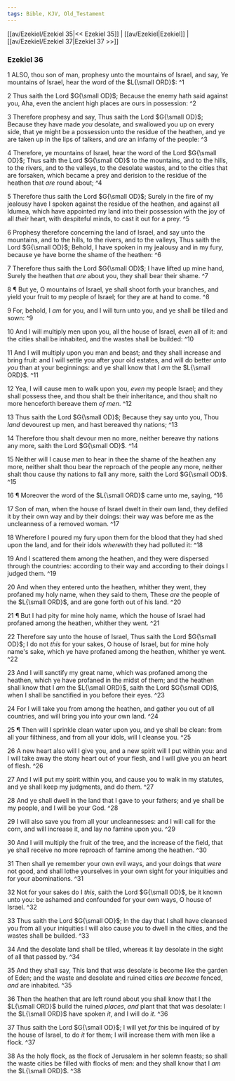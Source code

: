 ```yaml
---
tags: Bible, KJV, Old_Testament
---
```


[[av/Ezekiel/Ezekiel 35|<< Ezekiel 35]] | [[av/Ezekiel|Ezekiel]] | [[av/Ezekiel/Ezekiel 37|Ezekiel 37 >>]]

### Ezekiel 36

1 ALSO, thou son of man, prophesy unto the mountains of Israel, and say, Ye mountains of Israel, hear the word of the $L{\small ORD}$: ^1

2 Thus saith the Lord $G{\small OD}$; Because the enemy hath said against you, Aha, even the ancient high places are ours in possession: ^2

3 Therefore prophesy and say, Thus saith the Lord $G{\small OD}$; Because they have made _you_ desolate, and swallowed you up on every side, that ye might be a possession unto the residue of the heathen, and ye are taken up in the lips of talkers, and _are_ an infamy of the people: ^3

4 Therefore, ye mountains of Israel, hear the word of the Lord $G{\small OD}$; Thus saith the Lord $G{\small OD}$ to the mountains, and to the hills, to the rivers, and to the valleys, to the desolate wastes, and to the cities that are forsaken, which became a prey and derision to the residue of the heathen that _are_ round about; ^4

5 Therefore thus saith the Lord $G{\small OD}$; Surely in the fire of my jealousy have I spoken against the residue of the heathen, and against all Idumea, which have appointed my land into their possession with the joy of all _their_ heart, with despiteful minds, to cast it out for a prey. ^5

6 Prophesy therefore concerning the land of Israel, and say unto the mountains, and to the hills, to the rivers, and to the valleys, Thus saith the Lord $G{\small OD}$; Behold, I have spoken in my jealousy and in my fury, because ye have borne the shame of the heathen: ^6

7 Therefore thus saith the Lord $G{\small OD}$; I have lifted up mine hand, Surely the heathen that _are_ about you, they shall bear their shame. ^7

8 ¶ But ye, O mountains of Israel, ye shall shoot forth your branches, and yield your fruit to my people of Israel; for they are at hand to come. ^8

9 For, behold, I _am_ for you, and I will turn unto you, and ye shall be tilled and sown: ^9

10 And I will multiply men upon you, all the house of Israel, _even_ all of it: and the cities shall be inhabited, and the wastes shall be builded: ^10

11 And I will multiply upon you man and beast; and they shall increase and bring fruit: and I will settle you after your old estates, and will do better _unto_ _you_ than at your beginnings: and ye shall know that I _am_ the $L{\small ORD}$. ^11

12 Yea, I will cause men to walk upon you, _even_ my people Israel; and they shall possess thee, and thou shalt be their inheritance, and thou shalt no more henceforth bereave them _of_ _men_. ^12

13 Thus saith the Lord $G{\small OD}$; Because they say unto you, Thou _land_ devourest up men, and hast bereaved thy nations; ^13

14 Therefore thou shalt devour men no more, neither bereave thy nations any more, saith the Lord $G{\small OD}$. ^14

15 Neither will I cause _men_ to hear in thee the shame of the heathen any more, neither shalt thou bear the reproach of the people any more, neither shalt thou cause thy nations to fall any more, saith the Lord $G{\small OD}$. ^15

16 ¶ Moreover the word of the $L{\small ORD}$ came unto me, saying, ^16

17 Son of man, when the house of Israel dwelt in their own land, they defiled it by their own way and by their doings: their way was before me as the uncleanness of a removed woman. ^17

18 Wherefore I poured my fury upon them for the blood that they had shed upon the land, and for their idols _wherewith_ they had polluted it: ^18

19 And I scattered them among the heathen, and they were dispersed through the countries: according to their way and according to their doings I judged them. ^19

20 And when they entered unto the heathen, whither they went, they profaned my holy name, when they said to them, These _are_ the people of the $L{\small ORD}$, and are gone forth out of his land. ^20

21 ¶ But I had pity for mine holy name, which the house of Israel had profaned among the heathen, whither they went. ^21

22 Therefore say unto the house of Israel, Thus saith the Lord $G{\small OD}$; I do not _this_ for your sakes, O house of Israel, but for mine holy name's sake, which ye have profaned among the heathen, whither ye went. ^22

23 And I will sanctify my great name, which was profaned among the heathen, which ye have profaned in the midst of them; and the heathen shall know that I _am_ the $L{\small ORD}$, saith the Lord $G{\small OD}$, when I shall be sanctified in you before their eyes. ^23

24 For I will take you from among the heathen, and gather you out of all countries, and will bring you into your own land. ^24

25 ¶ Then will I sprinkle clean water upon you, and ye shall be clean: from all your filthiness, and from all your idols, will I cleanse you. ^25

26 A new heart also will I give you, and a new spirit will I put within you: and I will take away the stony heart out of your flesh, and I will give you an heart of flesh. ^26

27 And I will put my spirit within you, and cause you to walk in my statutes, and ye shall keep my judgments, and do _them_. ^27

28 And ye shall dwell in the land that I gave to your fathers; and ye shall be my people, and I will be your God. ^28

29 I will also save you from all your uncleannesses: and I will call for the corn, and will increase it, and lay no famine upon you. ^29

30 And I will multiply the fruit of the tree, and the increase of the field, that ye shall receive no more reproach of famine among the heathen. ^30

31 Then shall ye remember your own evil ways, and your doings that _were_ not good, and shall lothe yourselves in your own sight for your iniquities and for your abominations. ^31

32 Not for your sakes do I _this_, saith the Lord $G{\small OD}$, be it known unto you: be ashamed and confounded for your own ways, O house of Israel. ^32

33 Thus saith the Lord $G{\small OD}$; In the day that I shall have cleansed you from all your iniquities I will also cause _you_ to dwell in the cities, and the wastes shall be builded. ^33

34 And the desolate land shall be tilled, whereas it lay desolate in the sight of all that passed by. ^34

35 And they shall say, This land that was desolate is become like the garden of Eden; and the waste and desolate and ruined cities _are_ _become_ fenced, _and_ are inhabited. ^35

36 Then the heathen that are left round about you shall know that I the $L{\small ORD}$ build the ruined _places_, _and_ plant that that was desolate: I the $L{\small ORD}$ have spoken _it_, and I will do _it_. ^36

37 Thus saith the Lord $G{\small OD}$; I will yet _for_ this be inquired of by the house of Israel, to do _it_ for them; I will increase them with men like a flock. ^37

38 As the holy flock, as the flock of Jerusalem in her solemn feasts; so shall the waste cities be filled with flocks of men: and they shall know that I _am_ the $L{\small ORD}$. ^38
